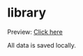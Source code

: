 # library

Preview: [Click here](https://ronaldljin.github.io/library/)

All data is saved locally.
